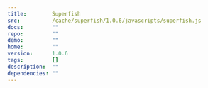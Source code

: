 ```yaml
---
title:        Superfish
src:          /cache/superfish/1.0.6/javascripts/superfish.js
docs:         ""
repo:         ""
demo:         ""
home:         ""
version:      1.0.6
tags:         []
description:  ""
dependencies: ""
---
```


